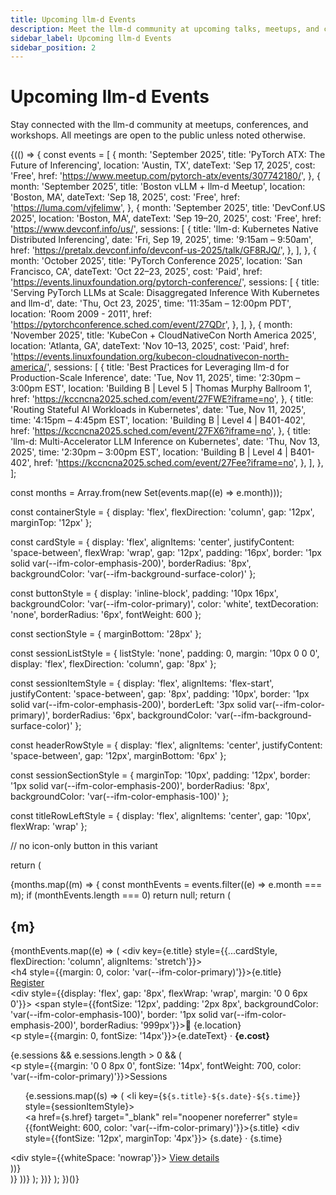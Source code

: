 ```yaml
---
title: Upcoming llm-d Events
description: Meet the llm-d community at upcoming talks, meetups, and conferences
sidebar_label: Upcoming llm-d Events
sidebar_position: 2
---
```


# Upcoming llm-d Events

Stay connected with the llm-d community at meetups, conferences, and workshops. All meetings are open to the public unless noted otherwise.

{(() => {
  const events = [
    {
      month: 'September 2025',
      title: 'PyTorch ATX: The Future of Inferencing',
      location: 'Austin, TX',
      dateText: 'Sep 17, 2025',
      cost: 'Free',
      href: 'https://www.meetup.com/pytorch-atx/events/307742180/',
    },
    {
      month: 'September 2025',
      title: 'Boston vLLM + llm-d Meetup',
      location: 'Boston, MA',
      dateText: 'Sep 18, 2025',
      cost: 'Free',
      href: 'https://luma.com/vjfelimw',
    },
    {
      month: 'September 2025',
      title: 'DevConf.US 2025',
      location: 'Boston, MA',
      dateText: 'Sep 19–20, 2025',
      cost: 'Free',
      href: 'https://www.devconf.info/us/',
      sessions: [
        {
          title: 'llm-d: Kubernetes Native Distributed Inferencing',
          date: 'Fri, Sep 19, 2025',
          time: '9:15am – 9:50am',
          href: 'https://pretalx.devconf.info/devconf-us-2025/talk/GF8RJQ/',
        },
      ],
    },
    {
      month: 'October 2025',
      title: 'PyTorch Conference 2025',
      location: 'San Francisco, CA',
      dateText: 'Oct 22–23, 2025',
      cost: 'Paid',
      href: 'https://events.linuxfoundation.org/pytorch-conference/',
      sessions: [
        {
          title: 'Serving PyTorch LLMs at Scale: Disaggregated Inference With Kubernetes and llm-d',
          date: 'Thu, Oct 23, 2025',
          time: '11:35am – 12:00pm PDT',
          location: 'Room 2009 - 2011',
          href: 'https://pytorchconference.sched.com/event/27QDr',
        },
      ],
    },
    {
      month: 'November 2025',
      title: 'KubeCon + CloudNativeCon North America 2025',
      location: 'Atlanta, GA',
      dateText: 'Nov 10–13, 2025',
      cost: 'Paid',
      href: 'https://events.linuxfoundation.org/kubecon-cloudnativecon-north-america/',
      sessions: [
        {
          title: 'Best Practices for Leveraging llm-d for Production-Scale Inference',
          date: 'Tue, Nov 11, 2025',
          time: '2:30pm – 3:00pm EST',
          location: 'Building B | Level 5 | Thomas Murphy Ballroom 1',
          href: 'https://kccncna2025.sched.com/event/27FWE?iframe=no',
        },
        {
          title: 'Routing Stateful AI Workloads in Kubernetes',
          date: 'Tue, Nov 11, 2025',
          time: '4:15pm – 4:45pm EST',
          location: 'Building B | Level 4 | B401-402',
          href: 'https://kccncna2025.sched.com/event/27FX6?iframe=no',
        },
        {
          title: 'llm-d: Multi-Accelerator LLM Inference on Kubernetes',
          date: 'Thu, Nov 13, 2025',
          time: '2:30pm – 3:00pm EST',
          location: 'Building B | Level 4 | B401-402',
          href: 'https://kccncna2025.sched.com/event/27Fee?iframe=no',
        },
      ],
    },
  ];

  const months = Array.from(new Set(events.map((e) => e.month)));

  const containerStyle = {
    display: 'flex',
    flexDirection: 'column',
    gap: '12px',
    marginTop: '12px'
  };

  const cardStyle = {
    display: 'flex',
    alignItems: 'center',
    justifyContent: 'space-between',
    flexWrap: 'wrap',
    gap: '12px',
    padding: '16px',
    border: '1px solid var(--ifm-color-emphasis-200)',
    borderRadius: '8px',
    backgroundColor: 'var(--ifm-background-surface-color)'
  };

  const buttonStyle = {
    display: 'inline-block',
    padding: '10px 16px',
    backgroundColor: 'var(--ifm-color-primary)',
    color: 'white',
    textDecoration: 'none',
    borderRadius: '6px',
    fontWeight: 600
  };

  const sectionStyle = {
    marginBottom: '28px'
  };

  const sessionListStyle = {
    listStyle: 'none',
    padding: 0,
    margin: '10px 0 0 0',
    display: 'flex',
    flexDirection: 'column',
    gap: '8px'
  };

  const sessionItemStyle = {
    display: 'flex',
    alignItems: 'flex-start',
    justifyContent: 'space-between',
    gap: '8px',
    padding: '10px',
    border: '1px solid var(--ifm-color-emphasis-200)',
    borderLeft: '3px solid var(--ifm-color-primary)',
    borderRadius: '6px',
    backgroundColor: 'var(--ifm-background-surface-color)'
  };

  const headerRowStyle = {
    display: 'flex',
    alignItems: 'center',
    justifyContent: 'space-between',
    gap: '12px',
    marginBottom: '6px'
  };

  const sessionSectionStyle = {
    marginTop: '10px',
    padding: '12px',
    border: '1px solid var(--ifm-color-emphasis-200)',
    borderRadius: '8px',
    backgroundColor: 'var(--ifm-color-emphasis-100)'
  };

  const titleRowLeftStyle = {
    display: 'flex',
    alignItems: 'center',
    gap: '10px',
    flexWrap: 'wrap'
  };

  // no icon-only button in this variant

  return (
    <div>
      {months.map((m) => {
        const monthEvents = events.filter((e) => e.month === m);
        if (monthEvents.length === 0) return null;
        return (
          <div key={m} style={sectionStyle}>
            <h2>{m}</h2>
            <div style={containerStyle}>
              {monthEvents.map((e) => (
                <div key={e.title} style={{...cardStyle, flexDirection: 'column', alignItems: 'stretch'}}>
                  <div style={headerRowStyle}>
                    <div style={titleRowLeftStyle}>
                      <h4 style={{margin: 0, color: 'var(--ifm-color-primary)'}}>{e.title}</h4>
                    </div>
                    <a href={e.href} target="_blank" rel="noopener noreferrer" style={buttonStyle}>Register</a>
                  </div>
                  <div style={{display: 'flex', gap: '8px', flexWrap: 'wrap', margin: '0 0 6px 0'}}>
                    <span style={{fontSize: '12px', padding: '2px 8px', backgroundColor: 'var(--ifm-color-emphasis-100)', border: '1px solid var(--ifm-color-emphasis-200)', borderRadius: '999px'}}>📍 {e.location}</span>
                  </div>
                  <p style={{margin: 0, fontSize: '14px'}}>{e.dateText} · <strong>{e.cost}</strong></p>
                  {e.sessions && e.sessions.length > 0 && (
                    <div style={sessionSectionStyle}>
                      <p style={{margin: '0 0 8px 0', fontSize: '14px', fontWeight: 700, color: 'var(--ifm-color-primary)'}}>Sessions</p>
                      <ul style={sessionListStyle}>
                        {e.sessions.map((s) => (
                          <li key={`${s.title}-${s.date}-${s.time}`} style={sessionItemStyle}>
                            <div>
                              <a href={s.href} target="_blank" rel="noopener noreferrer" style={{fontWeight: 600, color: 'var(--ifm-color-primary)'}}>{s.title}</a>
                              <div style={{fontSize: '12px', marginTop: '4px'}}>
                                {s.date} · {s.time}
                              </div>
                            </div>
                            <div style={{whiteSpace: 'nowrap'}}>
                              <a href={s.href} target="_blank" rel="noopener noreferrer" style={buttonStyle}>View details</a>
                            </div>
                          </li>
                        ))}
                      </ul>
                    </div>
                  )}
                </div>
              ))}
            </div>
          </div>
        );
      })}
    </div>
  );
})()}